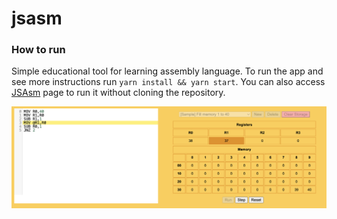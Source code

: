 jsasm
=====

### How to run

Simple educational tool for learning assembly language.
To run the app and see more instructions run `yarn install && yarn start`.
You can also access [JSAsm](https://jsasm.coderoller.org) page to run it without cloning the repository.

<div align="center"><img src="./img/screen.png" alt="Screen 1"></div>